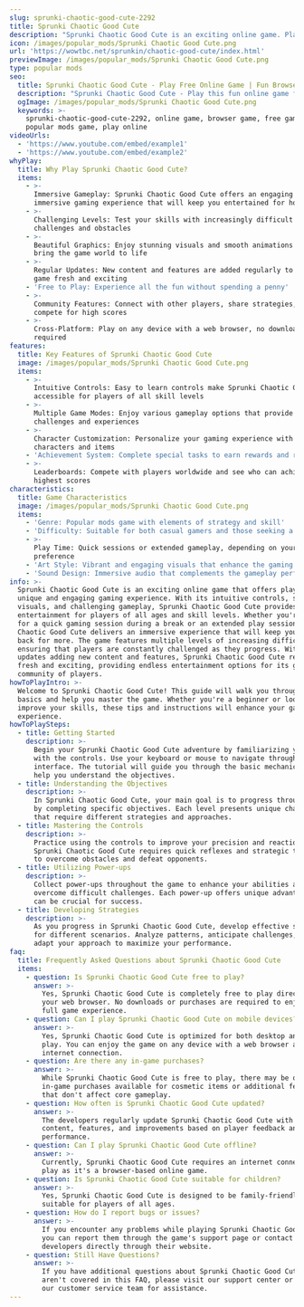 ```yaml
---
slug: sprunki-chaotic-good-cute-2292
title: Sprunki Chaotic Good Cute
description: "Sprunki Chaotic Good Cute is an exciting online game. Play for free directly in your browser!"
icon: /images/popular_mods/Sprunki Chaotic Good Cute.png
url: 'https://wowtbc.net/sprunkin/chaotic-good-cute/index.html'
previewImage: /images/popular_mods/Sprunki Chaotic Good Cute.png
type: popular mods
seo:
  title: Sprunki Chaotic Good Cute - Play Free Online Game | Fun Browser Games
  description: "Sprunki Chaotic Good Cute - Play this fun online game for free in your browser. No download required!"
  ogImage: /images/popular_mods/Sprunki Chaotic Good Cute.png
  keywords: >-
    sprunki-chaotic-good-cute-2292, online game, browser game, free game,
    popular mods game, play online
videoUrls:
  - 'https://www.youtube.com/embed/example1'
  - 'https://www.youtube.com/embed/example2'
whyPlay:
  title: Why Play Sprunki Chaotic Good Cute?
  items:
    - >-
      Immersive Gameplay: Sprunki Chaotic Good Cute offers an engaging and
      immersive gaming experience that will keep you entertained for hours
    - >-
      Challenging Levels: Test your skills with increasingly difficult
      challenges and obstacles
    - >-
      Beautiful Graphics: Enjoy stunning visuals and smooth animations that
      bring the game world to life
    - >-
      Regular Updates: New content and features are added regularly to keep the
      game fresh and exciting
    - 'Free to Play: Experience all the fun without spending a penny'
    - >-
      Community Features: Connect with other players, share strategies, and
      compete for high scores
    - >-
      Cross-Platform: Play on any device with a web browser, no downloads
      required
features:
  title: Key Features of Sprunki Chaotic Good Cute
  image: /images/popular_mods/Sprunki Chaotic Good Cute.png
  items:
    - >-
      Intuitive Controls: Easy to learn controls make Sprunki Chaotic Good Cute
      accessible for players of all skill levels
    - >-
      Multiple Game Modes: Enjoy various gameplay options that provide different
      challenges and experiences
    - >-
      Character Customization: Personalize your gaming experience with unique
      characters and items
    - 'Achievement System: Complete special tasks to earn rewards and recognition'
    - >-
      Leaderboards: Compete with players worldwide and see who can achieve the
      highest scores
characteristics:
  title: Game Characteristics
  image: /images/popular_mods/Sprunki Chaotic Good Cute.png
  items:
    - 'Genre: Popular mods game with elements of strategy and skill'
    - 'Difficulty: Suitable for both casual gamers and those seeking a challenge'
    - >-
      Play Time: Quick sessions or extended gameplay, depending on your
      preference
    - 'Art Style: Vibrant and engaging visuals that enhance the gaming experience'
    - 'Sound Design: Immersive audio that complements the gameplay perfectly'
info: >-
  Sprunki Chaotic Good Cute is an exciting online game that offers players a
  unique and engaging gaming experience. With its intuitive controls, stunning
  visuals, and challenging gameplay, Sprunki Chaotic Good Cute provides hours of
  entertainment for players of all ages and skill levels. Whether you're looking
  for a quick gaming session during a break or an extended play session, Sprunki
  Chaotic Good Cute delivers an immersive experience that will keep you coming
  back for more. The game features multiple levels of increasing difficulty,
  ensuring that players are constantly challenged as they progress. With regular
  updates adding new content and features, Sprunki Chaotic Good Cute remains
  fresh and exciting, providing endless entertainment options for its growing
  community of players.
howToPlayIntro: >-
  Welcome to Sprunki Chaotic Good Cute! This guide will walk you through the
  basics and help you master the game. Whether you're a beginner or looking to
  improve your skills, these tips and instructions will enhance your gaming
  experience.
howToPlaySteps:
  - title: Getting Started
    description: >-
      Begin your Sprunki Chaotic Good Cute adventure by familiarizing yourself
      with the controls. Use your keyboard or mouse to navigate through the game
      interface. The tutorial will guide you through the basic mechanics and
      help you understand the objectives.
  - title: Understanding the Objectives
    description: >-
      In Sprunki Chaotic Good Cute, your main goal is to progress through levels
      by completing specific objectives. Each level presents unique challenges
      that require different strategies and approaches.
  - title: Mastering the Controls
    description: >-
      Practice using the controls to improve your precision and reaction time.
      Sprunki Chaotic Good Cute requires quick reflexes and strategic thinking
      to overcome obstacles and defeat opponents.
  - title: Utilizing Power-ups
    description: >-
      Collect power-ups throughout the game to enhance your abilities and
      overcome difficult challenges. Each power-up offers unique advantages that
      can be crucial for success.
  - title: Developing Strategies
    description: >-
      As you progress in Sprunki Chaotic Good Cute, develop effective strategies
      for different scenarios. Analyze patterns, anticipate challenges, and
      adapt your approach to maximize your performance.
faq:
  title: Frequently Asked Questions about Sprunki Chaotic Good Cute
  items:
    - question: Is Sprunki Chaotic Good Cute free to play?
      answer: >-
        Yes, Sprunki Chaotic Good Cute is completely free to play directly in
        your web browser. No downloads or purchases are required to enjoy the
        full game experience.
    - question: Can I play Sprunki Chaotic Good Cute on mobile devices?
      answer: >-
        Yes, Sprunki Chaotic Good Cute is optimized for both desktop and mobile
        play. You can enjoy the game on any device with a web browser and
        internet connection.
    - question: Are there any in-game purchases?
      answer: >-
        While Sprunki Chaotic Good Cute is free to play, there may be optional
        in-game purchases available for cosmetic items or additional features
        that don't affect core gameplay.
    - question: How often is Sprunki Chaotic Good Cute updated?
      answer: >-
        The developers regularly update Sprunki Chaotic Good Cute with new
        content, features, and improvements based on player feedback and game
        performance.
    - question: Can I play Sprunki Chaotic Good Cute offline?
      answer: >-
        Currently, Sprunki Chaotic Good Cute requires an internet connection to
        play as it's a browser-based online game.
    - question: Is Sprunki Chaotic Good Cute suitable for children?
      answer: >-
        Yes, Sprunki Chaotic Good Cute is designed to be family-friendly and
        suitable for players of all ages.
    - question: How do I report bugs or issues?
      answer: >-
        If you encounter any problems while playing Sprunki Chaotic Good Cute,
        you can report them through the game's support page or contact the
        developers directly through their website.
    - question: Still Have Questions?
      answer: >-
        If you have additional questions about Sprunki Chaotic Good Cute that
        aren't covered in this FAQ, please visit our support center or contact
        our customer service team for assistance.
---
```


